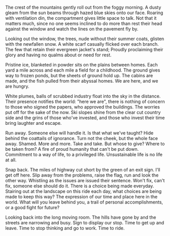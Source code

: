 The crest of the mountains gently roll out from the foggy morning. A dusty
gleam from the sun beams through hazed blue skies onto our face. Roaring with
ventilation din, the compartment gives little space to talk. Not that it matters
much, since no one seems inclined to do more than rest their head against the
window and watch the lines on the pavement fly by.

Looking out the window, the trees, nude without their summer coats, glisten with
the newfallen snow. A white scarf casually flicked over each branch. The few 
that retain their evergreen jacket's stand; Proudly proclaiming their glory and
having no qualms about or need for rest.

Pristine ice, blanketed in powder sits on the plains between homes. Each yard a
mile across and each mile a field for a childhood. The ground gives way to frozen
ponds, but the sheets of ground hold up. The cabins are made, and the fish pulled
from their abyssal homes. We are here, and we are hungry.

White plumes, balls of scrubbed industry float into the sky in the distance. 
Their presence notifies the world: "here we are", there is nothing of concern to
those who signed the papers, who approved the buildings. The worries put off for
the sake of the now. Ski slopes shine from the clear cut country side and the
grins of those who've invested, and those who invest their time bring laughter
and escape. 

Run away. Someone else will handle it. Is that what we've taught? Hide behind 
the coattails of ignorance. Turn not the cheek, but the whole face away. Shamed. 
More and more. Take and take. But whose to give? Where to be taken from? A fire
of proud humanity that can't be put down. Commitment to a way of life, to a 
privileged life. Unsustainable life is no life at all. 

Snap back. The miles of highway cut short by the green of an exit sign. I'll get
off here. Slip away from the problems, raise the flag, run and look the other way. 
Whistling as the issues are issued their sentence. Won't fix, can't fix, someone
else should do it. There is a choice being made everyday. Stairing out at the 
landscape on this ride each day, what choices are being made to keep this way?
The expression of our time and place here in the world. What will you leave
behind you, a trail of personal accomplishments, or a good fight for future?

Looking back into the long moving room. The hills have gone by and the streets
are narrowing and busy. Sign to display our stop. Time to get up and leave. Time
to stop thinking and go to work. Time to ride.